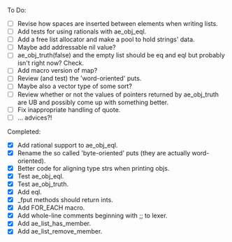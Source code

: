 To Do:
- [ ] Revise how spaces are inserted between elements when writing lists.
- [ ] Add tests for using rationals with ae_obj_eql.
- [ ] Add a free list allocator and make a pool to hold strings' data.
- [ ] Maybe add addressable nil value?
- [ ] ae_obj_truth(false) and the empty list should be eq and eql but probably isn't right now? Check.
- [ ] Add macro version of map?
- [ ] Review (and test) the 'word-oriented' puts.
- [ ] Maybe also a vector type of some sort?
- [ ] Review whether or not the values of pointers returned by ae_obj_truth are UB and possibly come up with something better.
- [ ] Fix inappropriate handling of quote.
- [ ] ... advices?!

Completed:
- [x] Add rational support to ae_obj_eql.
- [x] Rename the so called 'byte-oriented' puts (they are actually word-oriented).
- [x] Better code for aligning type strs when printing objs.
- [x] Test ae_obj_eql.
- [x] Test ae_obj_truth.
- [x] Add eql.
- [x] _fput methods should return ints.
- [x] Add FOR_EACH macro.
- [x] Add whole-line comments beginning with ;; to lexer.
- [x] Add ae_list_has_member.
- [x] Add ae_list_remove_member.
